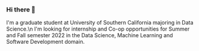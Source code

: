 ### Hi there 👋

I'm a graduate student at University of Southern California majoring in Data Science.\n
I'm looking for internship and Co-op opportunities for Summer and Fall semester 2022 in the Data Science, Machine Learning and Software Development domain.


<!--
**amitbirajdar/amitbirajdar** is a ✨ _special_ ✨ repository because its `README.md` (this file) appears on your GitHub profile.

Here are some ideas to get you started:

- 🔭 I’m currently working on ...
- 🌱 I’m currently learning ...
- 👯 I’m looking to collaborate on ...
- 🤔 I’m looking for help with ...
- 💬 Ask me about ...
- 📫 How to reach me: ...
- 😄 Pronouns: ...
- ⚡ Fun fact: ...
-->
